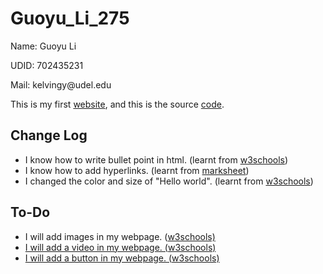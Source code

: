 # Guoyu_Li_275
<p>Name: Guoyu Li</p>
<p>UDID: 702435231</p>
<p>Mail: kelvingy@udel.edu</p>

<p>This is my first <a href="https://kelvingy.github.io/Guoyu_Li_275/myportf.html">website</a>, and this is the source <a href="https://github.com/kelvingy/Guoyu_Li_275/blob/main/myportf.html">code</a>.</p>

<h2>Change Log</h2>
<ul>
  <li>I know how to write bullet point in html. (learnt from <a href="https://www.w3schools.com/html/html_lists.asp">w3schools</a>)</li>
  <li>I know how to add hyperlinks. (learnt from <a href="https://marksheet.io/html-links.html">marksheet</a>)</li>
  <li>I changed the color and size of "Hello world". (learnt from <a href="https://www.w3schools.com/html/html_colors.asp">w3schools</a>)</li>
</ul>  


<h2>To-Do</h2>
<ul>
  <li>I will add images in my webpage. (<a href="https://www.w3schools.com/html/html_images.asp">w3schools)</li>
  <li>I will add a video in my webpage. (<a href="https://www.w3schools.com/html/html5_video.asp">w3schools)</li>
  <li>I will add a button in my webpage. (<a href="https://www.w3schools.com/tags/tryit.asp?filename=tryhtml_button_test">w3schools)</li>
</ul>  